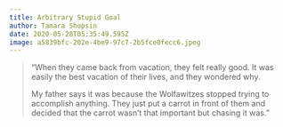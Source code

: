 ```yaml
---
title: Arbitrary Stupid Goal
author: Tamara Shopsin
date: 2020-05-28T05:35:49.595Z
image: a5839bfc-202e-4be9-97c7-2b5fce0fecc6.jpeg
---
```

> “When they came back from vacation, they felt really good. It was easily the best vacation of their lives, and they wondered why.
> 
> My father says it was because the Wolfawitzes stopped trying to accomplish anything. They just put a carrot in front of them and decided that the carrot wasn’t that important but chasing it was.”